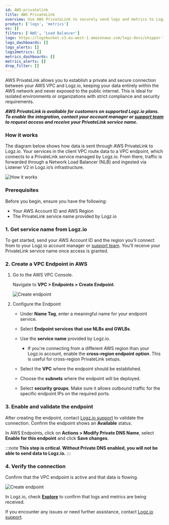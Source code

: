 ```yaml
---
id: AWS-privatelink
title: AWS PrivateLink
overview: Use AWS PrivateLink to securely send logs and metrics to Logz.io over a private network connection.
product: ['logs', 'metrics']
os: []
filters: ['AWS', 'Load Balancer']
logo: https://logzbucket.s3.eu-west-1.amazonaws.com/logz-docs/shipper-logos/PrivateLink.svg
logs_dashboards: []
logs_alerts: []
logs2metrics: []
metrics_dashboards: []
metrics_alerts: []
drop_filter: []
---
```


AWS PrivateLink allows you to establish a private and secure connection between your AWS VPC and Logz.io, keeping your data entirely within the AWS network and never exposed to the public internet. This is ideal for isolated environments or organizations with strict compliance and security requirements.

***AWS PrivateLink is available for customers on supported Logz.io plans. To enable the integration, contact your account manager or [support team](mailto:help@logz.io) to request access and receive your PrivateLink service name.***

### How it works

The diagram below shows how data is sent through AWS PrivateLink to Logz.io. Your services in the client VPC route data to a VPC endpoint, which connects to a PrivateLink service managed by Logz.io. From there, traffic is forwarded through a Network Load Balancer (NLB) and ingested via Listener V2 in Logz.io’s infrastructure.

![How it works](https://dytvr9ot2sszz.cloudfront.net/logz-docs/how-it-works.png)

### Prerequisites

Before you begin, ensure you have the following:

* Your AWS Account ID and AWS Region
* The PrivateLink service name provided by Logz.io


### 1. Get service name from Logz.io

To get started, send your AWS Account ID and the region you'll connect from to your Logz.io account manager or [support team](mailto:help@logz.io). You'll receive your PrivateLink service name once access is granted.

### 2. Create a VPC Endpoint in AWS

1. Go to the AWS VPC Console.

    Navigate to **VPC > Endpoints > Create Endpoint**.

    ![Create endpoint](https://dytvr9ot2sszz.cloudfront.net/logz-docs/create-endpoint.png)

2. Configure the Endpoint

    * Under **Name Tag**, enter a meaningful name for your endpoint service.

    * Select **Endpoint services that use NLBs and GWLBs**.

    * Use the **service name** provided by Logz.io.

        * If you're connecting from a different AWS region than your Logz.io account, enable the **cross-region endpoint option**. This is useful for cross-region PrivateLink setups.

    * Select the **VPC** where the endpoint should be established.

    * Choose the **subnets** where the endpoint will be deployed.

    * Select **security groups**. Make sure it allows outbound traffic for the specific endpoint IPs on the required ports.

### 3. Enable and validate the endpoint

After creating the endpoint, contact [Logz.io support](mailto:help@logz.io) to validate the connection. Confirm the endpoint shows an **Available** status.

In AWS Endpoints, click on **Actions > Modify Private DNS Name**, select **Enable for this endpoint** and click **Save changes**. 

:::note
**This step is critical. Without Private DNS enabled, you will not be able to send data to Logz.io.**
:::

### 4. Verify the connection

Confirm that the VPC endpoint is active and that data is flowing.

![Create endpoint](https://dytvr9ot2sszz.cloudfront.net/logz-docs/vpc-hello-world.png)

In Logz.io, check **[Explore](https://app.logz.io/#/dashboard/explore)** to confirm that logs and metrics are being received.


If you encounter any issues or need further assistance, contact [Logz.io support](mailto:help@logz.io).
